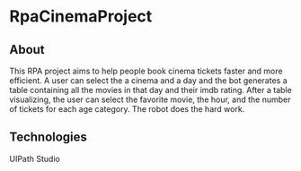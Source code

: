# RpaCinemaProject
## About
This RPA project aims to help people book cinema tickets faster and more efficient. A user can select the a cinema and a day and the bot generates a table containing all the movies in that day and their imdb rating. After a table visualizing, the user can select the favorite movie, the hour, and the number of tickets for each age category. The robot does the hard work.
## Technologies
UIPath Studio
